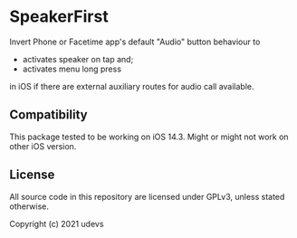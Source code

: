 # SpeakerFirst
Invert Phone or Facetime app's default "Audio" button behaviour to 

- activates speaker on tap and;
- activates menu long press

in iOS if there are external auxiliary routes for audio call available.

## Compatibility
This package tested to be working on iOS 14.3. Might or might not work on other iOS version.

## License
All source code in this repository are licensed under GPLv3, unless stated otherwise.

Copyright (c) 2021 udevs